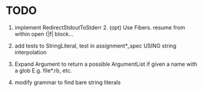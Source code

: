 # TODO

1. implement RedirectStdoutToStderr
<v/>2. (opt) Use Fibers. resume from within open {|f| block...
3. add tests to StringLiteral, test in assignment*_spec USING string interpolation
4. Expand Argument to return a possible ArgumentList if given a name with a glob E.g. file*.rb, etc.


5. modify grammar to find bare string literals